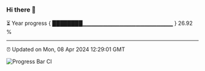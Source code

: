 ### Hi there 👋

⏳ Year progress { ████████▁▁▁▁▁▁▁▁▁▁▁▁▁▁▁▁▁▁▁▁▁▁ } 26.92 %

---

⏰ Updated on Mon, 08 Apr 2024 12:29:01 GMT

![Progress Bar CI](https://github.com/liununu/liununu/workflows/Progress%20Bar%20CI/badge.svg)
